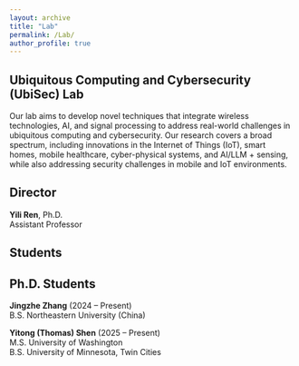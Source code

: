 ```yaml
---
layout: archive
title: "Lab"
permalink: /Lab/
author_profile: true
---
```


Ubiquitous Computing and Cybersecurity (UbiSec) Lab
------
Our lab aims to develop novel techniques that integrate wireless technologies, AI, and signal processing to address real-world challenges in ubiquitous computing and cybersecurity. Our research covers a broad spectrum, including innovations in the Internet of Things (IoT), smart homes, mobile healthcare, cyber-physical systems, and AI/LLM + sensing, while also addressing security challenges in mobile and IoT environments.

Director
------
**Yili Ren**, Ph.D.     
Assistant Professor

Students
------

Ph.D. Students
------
**Jingzhe Zhang** (2024 – Present)     
B.S. Northeastern University (China)      

**Yitong (Thomas) Shen** (2025 – Present)     
M.S. University of Washington      
B.S. University of Minnesota, Twin Cities

